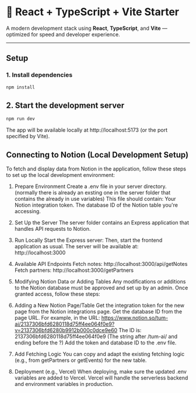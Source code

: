 # 🚀 React + TypeScript + Vite Starter

A modern development stack using **React**, **TypeScript**, and **Vite** — optimized for speed and developer experience.

---

## Setup

### 1. Install dependencies

```bash
npm install
```

## 2. Start the development server
```bash
npm run dev
```
The app will be available locally at http://localhost:5173 (or the port specified by Vite).

## Connecting to Notion (Local Development Setup)
To fetch and display data from Notion in the application, follow these steps to set up the local development environment:

1. Prepare Environment
Create a .env file in your server directory. (normally there is already an exsting one in the server folder that contains the already in use variables)
This file should contain:
Your Notion integration token.
The database ID of the Notion table you're accessing.

2. Set Up the Server
The server folder contains an Express application that handles API requests to Notion.

3. Run Locally
Start the Express server:
Then, start the frontend application as usual.
The server will be available at:
http://localhost:3000

4. Available API Endpoints
Fetch notes:
http://localhost:3000/api/getNotes
Fetch partners:
http://localhost:3000/getPartners

5. Modifying Notion Data or Adding Tables
Any modifications or additions to the Notion database must be approved and set up by an admin.
Once granted access, follow these steps:

6. Adding a New Notion Page/Table
Get the integration token for the new page from the Notion integrations page.
Get the database ID from the page URL.
For example, in the URL:
https://www.notion.so/tum-ai/2137306bfd6280118d75ff4ee064f0e9?v=2137306bfd6280b9912b000c0dce9e60
The ID is:
2137306bfd6280118d75ff4ee064f0e9
(The string after /tum-ai/ and ending before the ?)
Add the token and database ID to the .env file.

7. Add Fetching Logic
You can copy and adapt the existing fetching logic (e.g., from getPartners or getEvents) for the new table.

8. Deployment (e.g., Vercel)
When deploying, make sure the updated .env variables are added to Vercel.
Vercel will handle the serverless backend and environment variables in production.